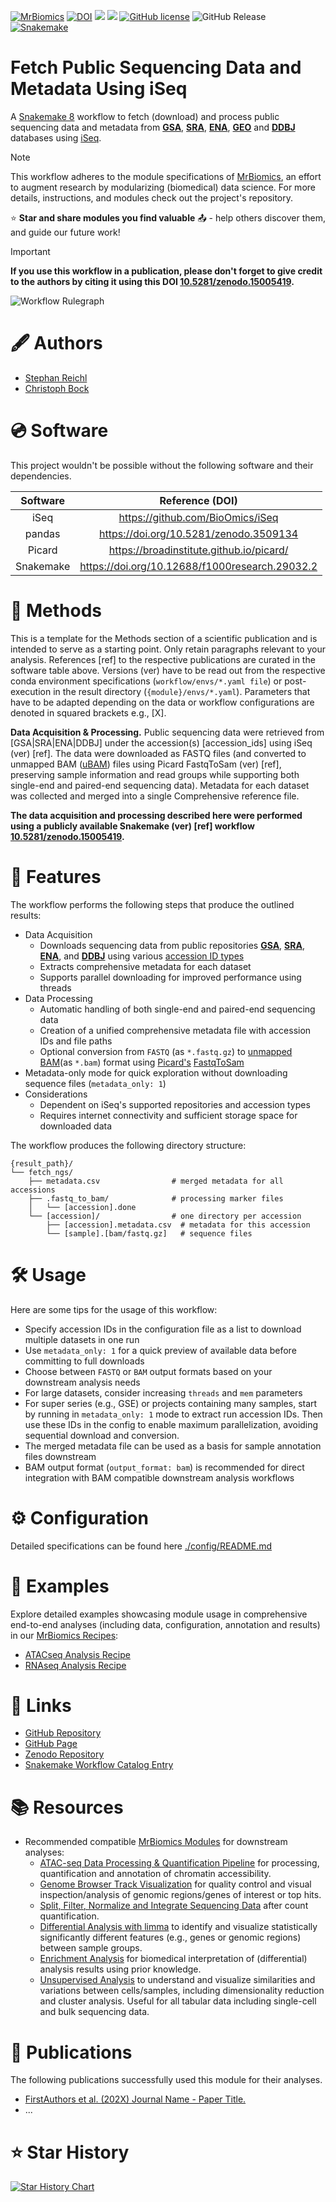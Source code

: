 [![MrBiomics](https://img.shields.io/badge/MrBiomics-red)](https://github.com/epigen/MrBiomics/)
[![DOI](https://zenodo.org/badge/943940069.svg)](https://doi.org/10.5281/zenodo.15005419)
[![](https://tokei.rs/b1/github/epigen/fetch_ngs?category=code)]() 
[![](https://tokei.rs/b1/github/epigen/fetch_ngs?category=files)]()
[![GitHub license](https://img.shields.io/github/license/epigen/fetch_ngs)](https://github.com/epigen/fetch_ngs/blob/main/LICENSE)
![GitHub Release](https://img.shields.io/github/v/release/epigen/fetch_ngs)
[![Snakemake](https://img.shields.io/badge/Snakemake->=8.20.1-green)](https://snakemake.readthedocs.io/en/stable/)

# Fetch Public Sequencing Data and Metadata Using iSeq
A [Snakemake 8](https://snakemake.readthedocs.io/en/stable/) workflow to fetch (download) and process public sequencing data and metadata from **[GSA](https://ngdc.cncb.ac.cn/gsa/)**, **[SRA](https://www.ncbi.nlm.nih.gov/sra/)**, **[ENA](https://www.ebi.ac.uk/ena/)**, **[GEO](https://www.ncbi.nlm.nih.gov/geo/)** and **[DDBJ](https://www.ddbj.nig.ac.jp/)** databases using [iSeq](https://github.com/BioOmics/iSeq).

> [!NOTE]  
> This workflow adheres to the module specifications of [MrBiomics](https://github.com/epigen/MrBiomics), an effort to augment research by modularizing (biomedical) data science. For more details, instructions, and modules check out the project's repository.
>
> ⭐️ **Star and share modules you find valuable** 📤 - help others discover them, and guide our future work!

> [!IMPORTANT]  
> **If you use this workflow in a publication, please don't forget to give credit to the authors by citing it using this DOI [10.5281/zenodo.15005419](https://doi.org/10.5281/zenodo.15005419).**

![Workflow Rulegraph](./workflow/dags/rulegraph.svg)

# 🖋️ Authors
- [Stephan Reichl](https://github.com/sreichl)
- [Christoph Bock](https://github.com/chrbock)


# 💿 Software
This project wouldn't be possible without the following software and their dependencies.

| Software | Reference (DOI) |
| :---: | :---: |
| iSeq | https://github.com/BioOmics/iSeq |
| pandas         | https://doi.org/10.5281/zenodo.3509134            |
| Picard | https://broadinstitute.github.io/picard/ |
| Snakemake | https://doi.org/10.12688/f1000research.29032.2 |


# 🔬 Methods
This is a template for the Methods section of a scientific publication and is intended to serve as a starting point. Only retain paragraphs relevant to your analysis. References [ref] to the respective publications are curated in the software table above. Versions (ver) have to be read out from the respective conda environment specifications (`workflow/envs/*.yaml file`) or post-execution in the result directory (`{module}/envs/*.yaml`). Parameters that have to be adapted depending on the data or workflow configurations are denoted in squared brackets e.g., [X].

__Data Acquisition & Processing.__ Public sequencing data were retrieved from [GSA|SRA|ENA|DDBJ] under the accession(s) [accession_ids] using iSeq (ver) [ref]. The data were downloaded as FASTQ files (and converted to unmapped BAM ([uBAM](https://gatk.broadinstitute.org/hc/en-us/articles/360035532132-uBAM-Unmapped-BAM-Format)) files using Picard FastqToSam (ver) [ref], preserving sample information and read groups while supporting both single-end and paired-end sequencing data).  Metadata for each dataset was collected and merged into a single Comprehensive reference file.

**The data acquisition and processing described here were performed using a publicly available Snakemake (ver) [ref] workflow [10.5281/zenodo.15005419](https://doi.org/10.5281/zenodo.15005419).**

# 🚀 Features
The workflow performs the following steps that produce the outlined results:

- Data Acquisition
  - Downloads sequencing data from public repositories **[GSA](https://ngdc.cncb.ac.cn/gsa/)**, **[SRA](https://www.ncbi.nlm.nih.gov/sra/)**, **[ENA](https://www.ebi.ac.uk/ena/)**, and **[DDBJ](https://www.ddbj.nig.ac.jp/)** using various [accession ID types](https://github.com/BioOmics/iSeq/blob/main/README.md#1--i---input)
  - Extracts comprehensive metadata for each dataset
  - Supports parallel downloading for improved performance using threads
- Data Processing
  - Automatic handling of both single-end and paired-end sequencing data
  - Creation of a unified comprehensive metadata file with accession IDs and file paths
  - Optional conversion from `FASTQ` (as `*.fastq.gz`) to [unmapped BAM](https://gatk.broadinstitute.org/hc/en-us/articles/360035532132-uBAM-Unmapped-BAM-Format)(as `*.bam`) format using [Picard's](https://broadinstitute.github.io/picard/) [FastqToSam](https://gatk.broadinstitute.org/hc/en-us/articles/360036351132-FastqToSam-Picard)
- Metadata-only mode for quick exploration without downloading sequence files (`metadata_only: 1`)
- Considerations
  - Dependent on iSeq's supported repositories and accession types
  - Requires internet connectivity and sufficient storage space for downloaded data

The workflow produces the following directory structure:

```
{result_path}/
└── fetch_ngs/
    ├── metadata.csv                # merged metadata for all accessions
    ├── .fastq_to_bam/              # processing marker files
    │   └── [accession].done
    └── [accession]/                # one directory per accession
        ├── [accession].metadata.csv  # metadata for this accession
        └── [sample].[bam/fastq.gz]   # sequence files
```

# 🛠️ Usage
Here are some tips for the usage of this workflow:
- Specify accession IDs in the configuration file as a list to download multiple datasets in one run
- Use `metadata_only: 1` for a quick preview of available data before committing to full downloads
- Choose between `FASTQ` or `BAM` output formats based on your downstream analysis needs
- For large datasets, consider increasing `threads` and `mem` parameters
- For super series (e.g., GSE) or projects containing many samples, start by running in `metadata_only: 1` mode to extract run accession IDs. Then use these IDs in the config to enable maximum parallelization, avoiding sequential download and conversion.
- The merged metadata file can be used as a basis for sample annotation files downstream
- BAM output format (`output_format: bam`) is recommended for direct integration with BAM compatible downstream analysis workflows

# ⚙️ Configuration
Detailed specifications can be found here [./config/README.md](./config/README.md)

# 📖 Examples
 Explore detailed examples showcasing module usage in comprehensive end-to-end analyses (including data, configuration, annotation and results) in our [MrBiomics Recipes](https://github.com/epigen/MrBiomics?tab=readme-ov-file#-recipes):
- [ATACseq Analysis Recipe](https://github.com/epigen/MrBiomics/wiki/ATACseq-Analysis-Recipe)
- [RNAseq Analysis Recipe](https://github.com/epigen/MrBiomics/wiki/RNAseq-Analysis-Recipe)

# 🔗 Links
- [GitHub Repository](https://github.com/epigen/fetch_ngs/)
- [GitHub Page](https://epigen.github.io/fetch_ngs/)
- [Zenodo Repository](https://doi.org/10.5281/zenodo.15005419)
- [Snakemake Workflow Catalog Entry](https://snakemake.github.io/snakemake-workflow-catalog?usage=epigen/fetch_ngs)

# 📚 Resources
- Recommended compatible [MrBiomics Modules](https://github.com/epigen/MrBiomics/#-modules) for downstream analyses:
  - [ATAC-seq Data Processing & Quantification Pipeline](https://github.com/epigen/atacseq_pipeline) for processing, quantification and annotation of chromatin accessibility.
  - [Genome Browser Track Visualization](https://github.com/epigen/genome_tracks/) for quality control and visual inspection/analysis of genomic regions/genes of interest or top hits.
  - [<ins>Sp</ins>lit, F<ins>ilter</ins>, Norma<ins>lize</ins> and <ins>Integrate</ins> Sequencing Data](https://github.com/epigen/spilterlize_integrate/) after count quantification.
  - [Differential Analysis with limma](https://github.com/epigen/dea_limma) to identify and visualize statistically significantly different features (e.g., genes or genomic regions) between sample groups.
  - [Enrichment Analysis](https://github.com/epigen/enrichment_analysis) for biomedical interpretation of (differential) analysis results using prior knowledge.
  - [Unsupervised Analysis](https://github.com/epigen/unsupervised_analysis) to understand and visualize similarities and variations between cells/samples, including dimensionality reduction and cluster analysis. Useful for all tabular data including single-cell and bulk sequencing data.


# 📑 Publications
The following publications successfully used this module for their analyses.
- [FirstAuthors et al. (202X) Journal Name - Paper Title.](https://doi.org/10.XXX/XXXX)
- ...

# ⭐ Star History

[![Star History Chart](https://api.star-history.com/svg?repos=epigen/fetch_ngs&type=Date)](https://star-history.com/#epigen/fetch_ngs&Date)
